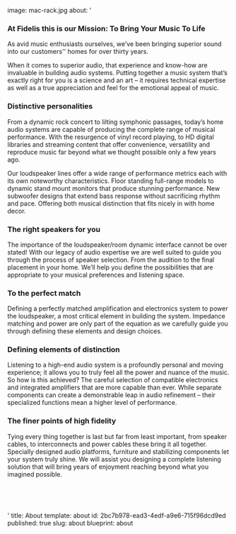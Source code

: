 image: mac-rack.jpg
about: '<h3>At Fidelis this is our Mission: To Bring Your Music To Life</h3><p>As avid music enthusiasts ourselves, we’ve been bringing superior sound into our customers'' homes for over thirty years.</p><p>When it comes to superior audio, that experience and know-how are invaluable in building audio systems. Putting together a music system that’s exactly right for you is a science and an art – it requires technical expertise as well as a true appreciation and feel for the emotional appeal of music.</p><h3>Distinctive personalities</h3><p>From a dynamic rock concert to lilting symphonic passages, today’s home audio systems are capable of producing the complete range of musical performance. With the resurgence of vinyl record playing, to HD digital libraries and streaming content that offer convenience, versatility and reproduce music far beyond what we thought possible only a few years ago.</p><p>Our loudspeaker lines offer a wide range of performance metrics each with its own noteworthy characteristics. Floor standing full-range models to dynamic stand mount monitors that produce stunning performance. New subwoofer designs that extend bass response without sacrificing rhythm and pace. Offering both musical distinction that fits nicely in with home decor.</p><h3>The right speakers for you</h3><p>The importance of the loudspeaker/room dynamic interface cannot be over stated! With our legacy of audio expertise we are well suited to guide you through the process of speaker selection. From the audition to the final placement in your home. We’ll help you define the possibilities that are appropriate to your musical preferences and listening space.</p><h3>To the perfect match</h3><p>Defining a perfectly matched amplification and electronics system to power the loudspeaker, a most critical element in building the system. Impedance matching and power are only part of the equation as we carefully guide you through defining these elements and design choices.</p><h3><strong>Defining elements of distinction</strong></h3><p>Listening to a high-end audio system is a profoundly personal and moving experience; it allows you to truly feel all the power and nuance of the music. So how is this achieved? The careful selection of compatible electronics and integrated amplifiers that are more capable than ever. While separate components can create a demonstrable leap in audio refinement – their specialized functions mean a higher level of performance.</p><h3><strong>The finer points of high fidelity</strong></h3><p>Tying every thing together is last but far from least important, from speaker cables, to interconnects and power cables these bring it all together. Specially designed audio platforms, furniture and stabilizing components let your system truly shine. We will assist you designing a complete listening solution that will bring years of enjoyment reaching beyond what you imagined possible.</p><p><br></p><p><br></p>'
title: About
template: about
id: 2bc7b978-ead3-4edf-a9e6-715f96dcd9ed
published: true
slug: about
blueprint: about
